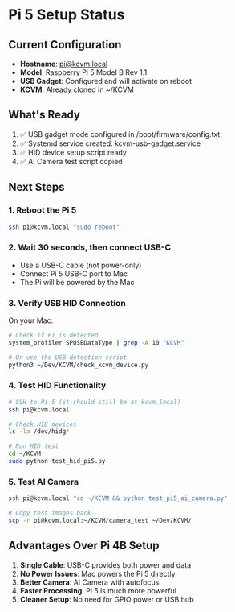# Pi 5 Setup Status

## Current Configuration
- **Hostname**: pi@kcvm.local
- **Model**: Raspberry Pi 5 Model B Rev 1.1
- **USB Gadget**: Configured and will activate on reboot
- **KCVM**: Already cloned in ~/KCVM

## What's Ready
1. ✅ USB gadget mode configured in /boot/firmware/config.txt
2. ✅ Systemd service created: kcvm-usb-gadget.service
3. ✅ HID device setup script ready
4. ✅ AI Camera test script copied

## Next Steps

### 1. Reboot the Pi 5
```bash
ssh pi@kcvm.local "sudo reboot"
```

### 2. Wait 30 seconds, then connect USB-C
- Use a USB-C cable (not power-only)
- Connect Pi 5 USB-C port to Mac
- The Pi will be powered by the Mac

### 3. Verify USB HID Connection
On your Mac:
```bash
# Check if Pi is detected
system_profiler SPUSBDataType | grep -A 10 "KCVM"

# Or use the USB detection script
python3 ~/Dev/KCVM/check_kcvm_device.py
```

### 4. Test HID Functionality
```bash
# SSH to Pi 5 (it should still be at kcvm.local)
ssh pi@kcvm.local

# Check HID devices
ls -la /dev/hidg*

# Run HID test
cd ~/KCVM
sudo python test_hid_pi5.py
```

### 5. Test AI Camera
```bash
ssh pi@kcvm.local "cd ~/KCVM && python test_pi5_ai_camera.py"

# Copy test images back
scp -r pi@kcvm.local:~/KCVM/camera_test ~/Dev/KCVM/
```

## Advantages Over Pi 4B Setup
1. **Single Cable**: USB-C provides both power and data
2. **No Power Issues**: Mac powers the Pi 5 directly
3. **Better Camera**: AI Camera with autofocus
4. **Faster Processing**: Pi 5 is much more powerful
5. **Cleaner Setup**: No need for GPIO power or USB hub